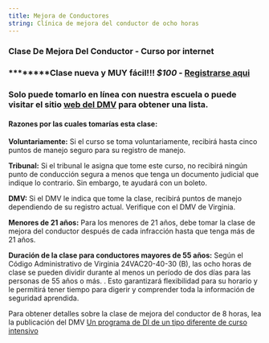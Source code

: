```yaml
---
title: Mejora de Conductores
string: Clínica de mejora del conductor de ocho horas
---
```

### Clase De Mejora Del Conductor - Curso por internet

### \*\*\*\*\*\*\*\*Clase nueva y MUY fácil!!! *$100* - [Registrarse aqui](https://square.link/u/fOtd8oUp)

### Solo puede tomarlo en línea con nuestra escuela o puede visitar el sitio [web del DMV](https://www.dmv.virginia.gov/) para obtener una lista.

#### Razones por las cuales tomarías esta clase:

**Voluntariamente:**  Si el curso se toma voluntariamente, recibirá hasta cinco puntos de manejo seguro para su registro de manejo.

**Tribunal:**  Si el tribunal le asigna que tome este curso, no recibirá ningún punto de conducción segura a menos que tenga un documento judicial que indique lo contrario. Sin embargo, te ayudará con un boleto.

**DMV:**  Si el DMV le indica que tome la clase, recibirá puntos de manejo dependiendo de su registro actual. Verifique con el DMV de Virginia.

**Menores de 21 años:**  Para los menores de 21 años, debe tomar la clase de mejora del conductor después de cada infracción hasta que tenga más de 21 años.

**Duración de la clase para conductores mayores de 55 años:**  Según el Código Administrativo de Virginia 24VAC20-40-30 (B), las ocho horas de clase se pueden dividir durante al menos un período de dos días para las personas de 55 años o más. . Esto garantizará flexibilidad para su horario y le permitirá tener tiempo para digerir y comprender toda la información de seguridad aprendida.

Para obtener detalles sobre la clase de mejora del conductor de 8 horas, lea la publicación del DMV [Un programa de DI de un tipo diferente de curso intensivo](http://www.dmv.state.va.us/webdoc/pdf/dmv114.pdf)